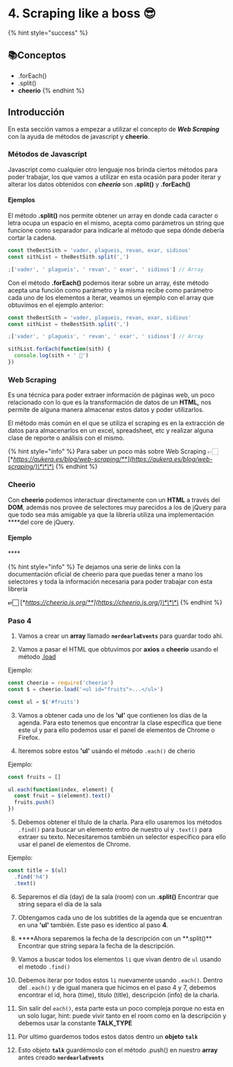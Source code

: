 # 4. Scraping like a boss 😎

{% hint style="success" %}

## 📚Conceptos

- .forEach\(\)
- .split\(\)
- **cheerio**
  {% endhint %}

## Introducción

En esta sección vamos a empezar a utilizar el concepto de _**Web Scraping**_ con la ayuda de métodos de javascript y **cheerio**.

### Métodos de Javascript

Javascript como cualquier otro lenguaje nos brinda ciertos métodos para poder trabajar, los que vamos a utilizar en esta ocasión para poder iterar y alterar los datos obtenidos con _**cheerio**_ son **.split\(\)** y **.forEach\(\)**

#### Ejemplos

El método **.split\(\)** nos permite obtener un array en donde cada caracter o letra ocupa un espacio en el mismo, acepta como parámetros un string que funcione como separador para indicarle al método que sepa dónde debería cortar la cadena.

```javascript
const theBestSith = 'vader, plagueis, revan, exar, sidious'
const sithList = theBestSith.split(',')

;['vader', ' plagueis', ' revan', ' exar', ' sidious'] // Array
```

Con el método **.forEach\(\)** podemos iterar sobre un array, éste método acepta una función como parámetro y la misma recibe como parámetro cada uno de los elementos a iterar, veamos un ejemplo con el array que obtuvimos en el ejemplo anterior:

```javascript
const theBestSith = 'vader, plagueis, revan, exar, sidious'
const sithList = theBestSith.split(',')

;['vader', ' plagueis', ' revan', ' exar', ' sidious'] // Array

sithList.forEach(function(sith) {
  console.log(sith + ' 💛')
})
```

### Web Scraping

Es una técnica para poder extraer información de páginas web, un poco relacionado con lo que es la transformación de datos de un **HTML,** nos permite de alguna manera almacenar estos datos y poder utilizarlos.

El método más común en el que se utiliza el scraping es en la extracción de datos para almacenarlos en un excel, spreadsheet, etc y realizar alguna clase de reporte o análisis con el mismo.

{% hint style="info" %}
Para saber un poco más sobre Web Scraping 👉🏻[**https://aukera.es/blog/web-scraping/**](https://aukera.es/blog/web-scraping/)\*\*\*\*
{% endhint %}

### Cheerio

Con **cheerio** podemos interactuar directamente con un **HTML** a través del **DOM**, además nos provee de selectores muy parecidos a los de jQuery para que todo sea más amigable ya que la librería utiliza una implementación \*\*\*\*del core de jQuery.

#### **Ejemplo**

\*\*\*\*

{% hint style="info" %}
Te dejamos una serie de links con la documentación oficial de cheerio para que puedas tener a mano los selectores y toda la información necesaria para poder trabajar con esta librería

**👉🏻** [**https://cheerio.js.org/**](https://cheerio.js.org/)\*\*\*\*
{% endhint %}

### Paso 4

1. Vamos a crear un **array** llamado **`nerdearlaEvents`** para guardar todo ahí.

2. Vamos a pasar el HTML que obtuvimos por **axios** a **cheerio** usando el método [.load](https://github.com/cheeriojs/cheerio)

Ejemplo:

```javascript
const cheerio = require('cheerio')
const $ = cheerio.load('<ul id="fruits">...</ul>')

const ul = $('#fruits')
```

3. Vamos a obtener cada uno de los **'ul'** que contienen los días de la agenda.
   Para esto tenemos que encontrar la clase específica que tiene este ul y para ello podemos usar el panel de elementos de Chrome o Firefox.

4) Iteremos sobre estos **'ul'** usándo el método `.each()` de cherio

Ejemplo:

```javascript
const fruits = []

ul.each(function(index, element) {
  const fruit = $(element).text()
  fruits.push()
})
```

5. Debemos obtener el título de la charla. Para ello usaremos los métodos `.find()` para buscar un elemento entro de nuestro ul y `.text()` para extraer su texto.
   Necesitaremos también un selector específico para ello usar el panel de elementos de Chrome.

Ejemplo:

```javascript
const title = $(ul)
  .find('h4')
  .text()
```

6. Separemos el día (day) de la sala (room) con un **.split\(\)**
   Encontrar que string separa el día de la sala

7) Obtengamos cada uno de los subtitles de la agenda que se encuentran en una **'ul'** también.
   Este paso es identico al paso **4**.

8) \***\*Ahora separemos la fecha de la descripción con un **.split\(\)\*\*
   Encontrar que string separa la fecha de la descripción.

9. Vamos a buscar todos los elementos `li` que vivan dentro de `ul` usando el metodo `.find()`

10. Debemos iterar por todos estos `li` nuevamente usando `.each()`.
    Dentro del `.each()` y de igual manera que hicimos en el paso 4 y 7, debemos encontrar el id, hora (time), titulo (title), descripción (info) de la charla.

11. Sin salir del `each()`, esta parte esta un poco compleja porque no esta en un solo lugar, hint: puede vivir tanto en el room como en la descripción y debemos usar la constante **TALK_TYPE**

11) Por ultimo guardemos todos estos datos dentro un **objeto** **`talk`**

12) Esto objeto **`talk`** guardémoslo con el método .push\(\) en nuestro **array** antes creado **`nerdearlaEvents`**
